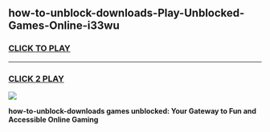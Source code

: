 
## how-to-unblock-downloads-Play-Unblocked-Games-Online-i33wu
<h3>
<a href="https://premium76.site?title=how-to-unblock-downloads&ref=25A">CLICK TO PLAY</a></h3>
<hr>

<h3>
<a href="https://premium76.site?title=how-to-unblock-downloads&ref=25A">CLICK 2 PLAY</a>
  
</h3>

<a href="https://premium76.site?title=how-to-unblock-downloads&ref=25A"><img src="https://clearcache.store/games.png"></a>


**how-to-unblock-downloads games unblocked: Your Gateway to Fun and Accessible Online Gaming**
